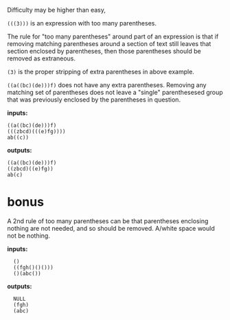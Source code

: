 Difficulty may be higher than easy,

`(((3)))` is an expression with too many parentheses.

The rule for "too many parentheses" around part of an expression is that if removing matching parentheses around a section of text still leaves that section enclosed by parentheses, then those parentheses should be removed as extraneous.

`(3)` is the proper stripping of extra parentheses in above example.

`((a((bc)(de)))f)` does not have any extra parentheses.  Removing any matching set of parentheses does not leave a "single" parenthesesed group that was previously enclosed by the parentheses in question.

**inputs:**

    ((a((bc)(de)))f)  
    (((zbcd)(((e)fg))))
    ab((c))

**outputs:** 

    ((a((bc)(de)))f)  
    ((zbcd)((e)fg))
    ab(c)

# bonus
 A 2nd rule of too many parentheses can be that parentheses enclosing nothing are not needed, and so should be removed.  A/white space would not be nothing.

**inputs:**  

      ()
      ((fgh()()()))
      ()(abc())

**outputs:** 

      NULL
      (fgh)
      (abc)